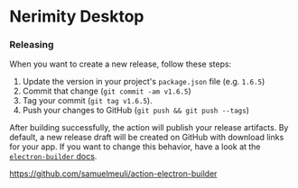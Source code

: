 # Nerimity Desktop

### Releasing

When you want to create a new release, follow these steps:

1. Update the version in your project's `package.json` file (e.g. `1.6.5`)
2. Commit that change (`git commit -am v1.6.5`)
3. Tag your commit (`git tag v1.6.5`).
4. Push your changes to GitHub (`git push && git push --tags`)

After building successfully, the action will publish your release artifacts. By default, a new release draft will be created on GitHub with download links for your app. If you want to change this behavior, have a look at the [`electron-builder` docs](https://www.electron.build).

https://github.com/samuelmeuli/action-electron-builder
